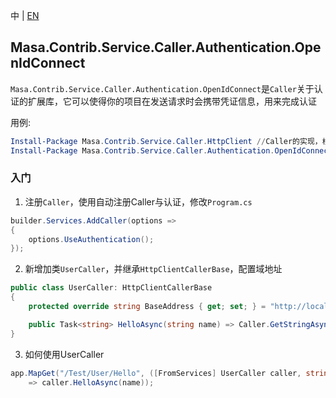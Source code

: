 中 | [EN](README.md)

## Masa.Contrib.Service.Caller.Authentication.OpenIdConnect

`Masa.Contrib.Service.Caller.Authentication.OpenIdConnect`是`Caller`关于认证的扩展库，它可以使得你的项目在发送请求时会携带凭证信息，用来完成认证

用例:

``` powershell
Install-Package Masa.Contrib.Service.Caller.HttpClient //Caller的实现，根据实际情况选择使用HttpClient或者DaprClient
Install-Package Masa.Contrib.Service.Caller.Authentication.OpenIdConnect //需摇认证授权
```

### 入门

1. 注册`Caller`，使用自动注册Caller与认证，修改`Program.cs`

``` C#
builder.Services.AddCaller(options =>
{
    options.UseAuthentication();
});
```

2. 新增加类`UserCaller`，并继承`HttpClientCallerBase`，配置域地址

``` C#
public class UserCaller: HttpClientCallerBase
{
    protected override string BaseAddress { get; set; } = "http://localhost:5000";

    public Task<string> HelloAsync(string name) => Caller.GetStringAsync($"/Hello", new { Name = name });
}
```

3. 如何使用UserCaller

``` C#
app.MapGet("/Test/User/Hello", ([FromServices] UserCaller caller, string name)
    => caller.HelloAsync(name));
```